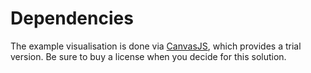 # Dependencies
The example visualisation is done via [CanvasJS](https://canvasjs.com/php-charts/), which provides a trial version. Be sure to buy a license when you decide for this solution.
